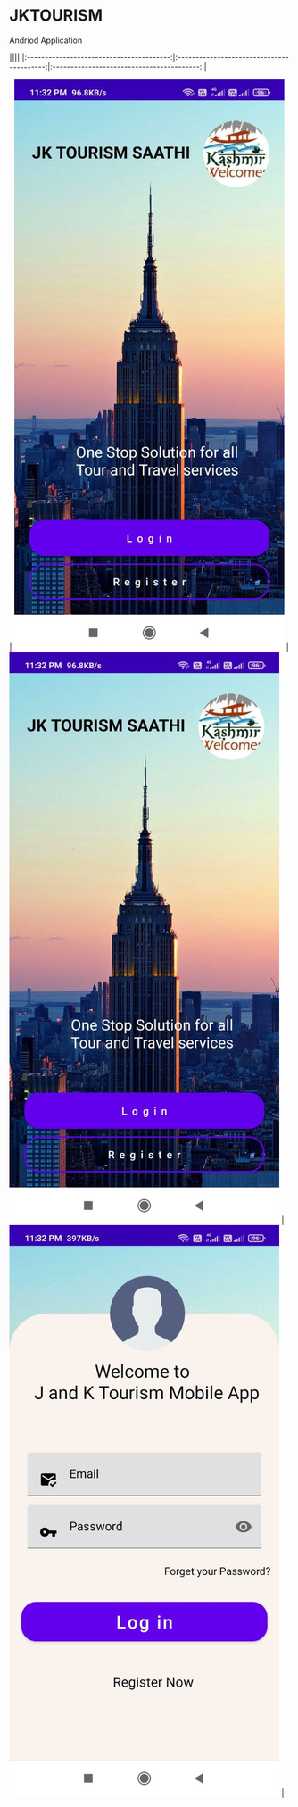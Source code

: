 # JKTOURISM
Andriod Application

</hr>
 ||||
|:----------------------------------------:|:-----------------------------------------:|:-----------------------------------------: |


| ![home](2.jpg) |![Imgur](2.jpg) |![Imgur](3.jpg) |

